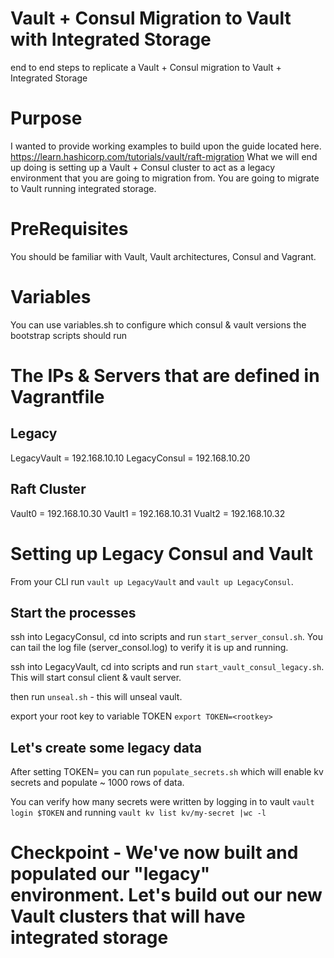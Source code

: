 # Vault + Consul Migration to Vault with Integrated Storage
end to end steps to replicate a Vault + Consul migration to Vault + Integrated Storage

# Purpose
I wanted to provide working examples to build upon the guide located here. https://learn.hashicorp.com/tutorials/vault/raft-migration
What we will end up doing is setting up a Vault + Consul cluster to act as a legacy environment that you are going to migration from.
You are going to migrate to Vault running integrated storage.

# PreRequisites 
You should be familiar with Vault, Vault architectures, Consul and Vagrant.

# Variables
You can use variables.sh to configure which consul & vault versions the bootstrap scripts should run

# The IPs & Servers that are defined in Vagrantfile
## Legacy 
LegacyVault 	= 192.168.10.10
LegacyConsul 	= 192.168.10.20

## Raft Cluster
Vault0 	= 192.168.10.30
Vault1 	= 192.168.10.31
Vualt2 	= 192.168.10.32

# Setting up Legacy Consul and Vault
From your CLI run `vault up LegacyVault` and `vault up LegacyConsul`.

## Start the processes
ssh into LegacyConsul, cd into scripts and run `start_server_consul.sh`. You can tail the log file (server_consol.log) to verify it is up and running.

ssh into LegacyVault, cd into scripts and run `start_vault_consul_legacy.sh`. This will start consul client & vault server.

then run `unseal.sh` - this will unseal vault.

export your root key to variable TOKEN `export TOKEN=<rootkey>`

## Let's create some legacy data
After setting TOKEN=<rootkey> you can run `populate_secrets.sh` which will enable kv secrets and populate ~ 1000 rows of data.

You can verify how many secrets were written by logging in to vault `vault login $TOKEN` and running `vault kv list kv/my-secret |wc -l`

# Checkpoint - We've now built and populated our "legacy" environment.  Let's build out our new Vault clusters that will have integrated storage

